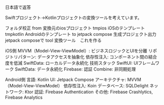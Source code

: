 日本語で返答

Swiftプロジェクト→Kotlinプロジェクトの変換ツールを考えています。

フォルダ校正
from 変換元のiosプロジェクト
tmpios iOSのテンプレート
tmpkotlin Androidのテンプレート
to jetpack compose 生成プロジェクト出力 jetpack composeで
tool 変換ツール　これを作る


iOS側
MVVM（Model-View-ViewModel）: ビジネスロジックとUIを分離
リポジトリパターン: データアクセスを抽象化
依存性注入: コンポーネント間の結合度を低減
SwiftData: ローカルデータ永続化
技術スタック
SwiftUI: UIフレームワーク
SwiftData: データ永続化
Firebase: 認証
Combine: 非同期処理

Android側
言語: Kotlin
UI: Jetpack Compose
アーキテクチャ: MVVM（Model-View-ViewModel）
依存性注入: Koin
データベース: SQLDelight
ネットワーク: Ktor
認証: Firebase Authentication
その他: Firebase Crashlytics, Firebase Analytics

